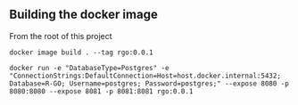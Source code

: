 ## Building the docker image
From the root of this project
```
docker image build . --tag rgo:0.0.1
```
```
docker run -e "DatabaseType=Postgres" -e "ConnectionStrings:DefaultConnection=Host=host.docker.internal:5432; Database=R-GO; Username=postgres; Password=postgres;" --expose 8080 -p 8080:8080 --expose 8081 -p 8081:8081 rgo:0.0.1
```
